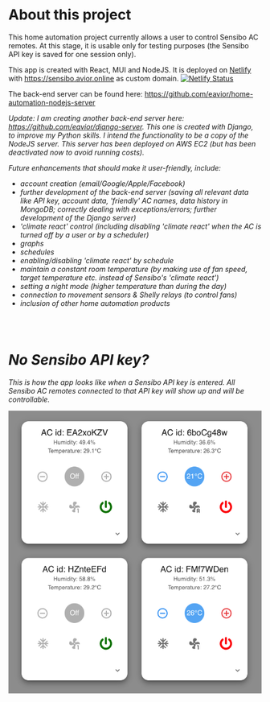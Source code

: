 # About this project

This home automation project currently allows a user to control Sensibo AC remotes. At this stage, it is usable only for testing purposes (the Sensibo API key is saved for one session only).

This app is created with React, MUI and NodeJS. It is deployed on [Netlify][identifier] with <https://sensibo.avior.online> as custom domain.
[![Netlify Status](https://api.netlify.com/api/v1/badges/79e0fee7-1162-46a4-9e9e-ea5876deac74/deploy-status)](https://app.netlify.com/sites/home-automation-app/deploys)

[identifier]: https://home-automation-app.netlify.app

The back-end server can be found here: <https://github.com/eavior/home-automation-nodejs-server>

<i>Update: I am creating another back-end server here: <https://github.com/eavior/django-server>.
This one is created with Django, to improve my Python skills. I intend the functionality to be a copy of the NodeJS server. This server has been deployed on AWS EC2 (but has been deactivated now to avoid running costs).

Future enhancements that should make it user-friendly, include:

- account creation (email/Google/Apple/Facebook)
- further development of the back-end server (saving all relevant data like API key, account data, 'friendly' AC names, data history in MongoDB; correctly dealing with exceptions/errors; further development of the Django server)
- 'climate react' control (including disabling 'climate react' when the AC is turned off by a user or by a scheduler)
- graphs
- schedules
- enabling/disabling 'climate react' by schedule
- maintain a constant room temperature (by making use of fan speed, target temperature etc. instead of Sensibo's 'climate react')
- setting a night mode (higher temperature than during the day)
- connection to movement sensors & Shelly relays (to control fans)
- inclusion of other home automation products

<br><br>

# No Sensibo API key?

This is how the app looks like when a Sensibo API key is entered.
All Sensibo AC remotes connected to that API key will show up and will be controllable.

![Sensibo AC remote controls](/public/screenshot.png "Sensibo AC remote controls")
